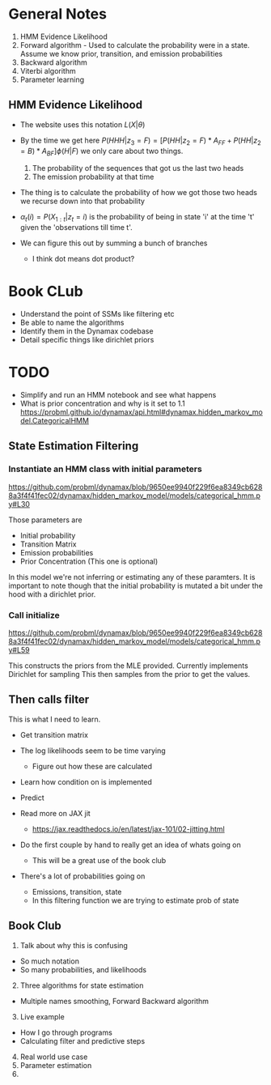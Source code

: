 # General Notes

1. HMM Evidence Likelihood
2. Forward algorithm - Used to calculate the probability were in a state. Assume we know prior, transition, and emission probabilities
3. Backward algorithm
4. Viterbi algorithm
5. Parameter learning

## HMM Evidence Likelihood
* The website uses this notation $L(X \vert \theta)$
* By the time we get here $P(HHH \vert z_{3}=F) = \Big[P(HH \vert z_{2}=F)*A_{FF}+P(HH \vert z_{2}=B)*A_{BF}\Big] \phi(H \vert F)$  we only care about two things.
  1. The probability of the sequences that got us the last two heads
  2. The emission probability at that time
* The thing is to calculate the probability of how we got those two heads we recurse down into that probability

* $\alpha_t(i) = P(X_{1:t}\vert z_{t}=i)$ is the probability of being in state 'i' at the time 't' given the 'observations till time t'.
* We can figure this out by summing a bunch of branches
  * I think dot means dot product?


# Book CLub
* Understand the point of SSMs like filtering etc
* Be able to name the algorithms
* Identify them in the Dynamax codebase
* Detail specific things like dirichlet priors

# TODO
* Simplify and run an HMM notebook and see what happens
* What is prior concentration and why is it set to 1.1 https://probml.github.io/dynamax/api.html#dynamax.hidden_markov_model.CategoricalHMM


## State Estimation Filtering

### Instantiate an HMM class with initial parameters
https://github.com/probml/dynamax/blob/9650ee9940f229f6ea8349cb6288a3f4f41fec02/dynamax/hidden_markov_model/models/categorical_hmm.py#L30

Those parameters are
   * Initial probability
   * Transition Matrix
   * Emission probabilities
   * Prior Concentration (This one is optional)
    
In this model we're not inferring or estimating any of these paramters.
It is important to note though that the initial probability is 
mutated a bit under the hood with a dirichlet prior.

### Call initialize
https://github.com/probml/dynamax/blob/9650ee9940f229f6ea8349cb6288a3f4f41fec02/dynamax/hidden_markov_model/models/categorical_hmm.py#L59

This constructs the priors from the MLE provided.
Currently implements Dirichlet for sampling
This then samples from the prior to get the values.

## Then calls filter
This is what I need to learn.
* Get transition matrix
* The log likelihoods seem to be time varying
  * Figure out how these are calculated
* Learn how condition on is implemented
* Predict

* Read more on JAX jit
  * https://jax.readthedocs.io/en/latest/jax-101/02-jitting.html

* Do the first couple by hand to really get an idea of whats going on
  * This will be a great use of the book club
* There's a lot of probabilities going on
  * Emissions, transition, state
  * In this filtering function we are trying to estimate prob of state


## Book Club
1. Talk about why this is confusing
  * So much notation
  * So many probabilities, and likelihoods
2. Three algorithms for state estimation
  * Multiple names smoothing, Forward Backward algorithm
3. Live example
  * How I go through programs
  * Calculating filter and predictive steps
4. Real world use case
5. Parameter estimation
6. 
